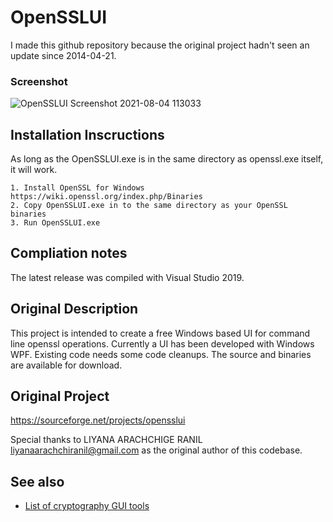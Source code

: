 # OpenSSLUI 

I made this github repository because the original project hadn't seen an update since 2014-04-21. 

### Screenshot
![OpenSSLUI Screenshot 2021-08-04 113033](https://user-images.githubusercontent.com/26984068/128235989-164f4c8e-394f-46ec-8f4b-83cbb4d68859.jpg)

## Installation Inscructions

As long as the OpenSSLUI.exe is in the same directory as openssl.exe itself, it will work.

    1. Install OpenSSL for Windows https://wiki.openssl.org/index.php/Binaries
    2. Copy OpenSSLUI.exe in to the same directory as your OpenSSL binaries
    3. Run OpenSSLUI.exe

## Compliation notes

The latest release was compiled with Visual Studio 2019.

## Original Description

This project is intended to create a free Windows based UI for command line openssl operations. Currently a UI has been developed with Windows WPF. Existing code needs some code cleanups. The source and binaries are available for download.

## Original Project

https://sourceforge.net/projects/opensslui

Special thanks to LIYANA ARACHCHIGE RANIL liyanaarachchiranil@gmail.com as the original author of this codebase.

## See also
* [List of cryptography GUI tools](https://gist.github.com/stokito/eea7ee50d51e1db30122e2e33a62723e)
